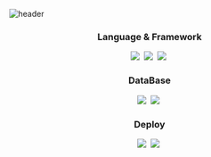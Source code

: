 <!--
## Hi there 👋

**GomDiing/gomdiing** is a ✨ _special_ ✨ repository because its `README.md` (this file) appears on your GitHub profile.

Here are some ideas to get you started:

- 🔭 I’m currently working on ...
- 🌱 I’m currently learning ...
- 👯 I’m looking to collaborate on ...
- 🤔 I’m looking for help with ...
- 💬 Ask me about ...
- 📫 How to reach me: ...
- 😄 Pronouns: ...
- ⚡ Fun fact: ...
-->

![header](https://capsule-render.vercel.app/api?type=rounded&color=auto&customColorList=3&height=300&section=header&text=Gomdiing's%20GIT&fontSize=90&theme=dark)

<!--내용 부분-->
<h3 align="center"> Language & Framework </h3>
<div align="center">
  <img src="https://img.shields.io/badge/Java-007396?style=for-the-badge&logo=OpenJDK&logoColor=white" />&nbsp
  <img src="https://img.shields.io/badge/Python-3776AB?style=for-the-badge&logo=Python&logoColor=white" />&nbsp
  <img src="https://img.shields.io/badge/spring Boot-6DB33F?style=for-the-badge&logo=spring boot&labelColor=white" />&nbsp
</div>

<h3 align="center"> DataBase </h3>
<div align="center">
  <img src="https://img.shields.io/badge/MySQL-4479A1?style=for-the-badge&logo=MySQL&logoColor=white"/>&nbsp
  <img src="https://img.shields.io/badge/MariaDB-003545?style=for-the-badge&logo=MariaDB&logoColor=white"/>&nbsp
</div>

<h3 align="center"> Deploy </h3>
<div align="center">
  <img src="https://img.shields.io/badge/Docker-2496ED?style=for-the-badge&logo=Docker&logoColor=white"/>&nbsp
  <img src="https://img.shields.io/badge/AWS-232F3E?style=for-the-badge&logo=Amazon Web Services&logoColor=white"/>&nbsp
</div>
